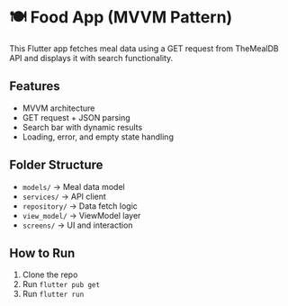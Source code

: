 # 🍽️ Food App (MVVM Pattern)

This Flutter app fetches meal data using a GET request from TheMealDB API and displays it with search functionality.

## Features
- MVVM architecture
- GET request + JSON parsing
- Search bar with dynamic results
- Loading, error, and empty state handling

## Folder Structure
- `models/` → Meal data model
- `services/` → API client
- `repository/` → Data fetch logic
- `view_model/` → ViewModel layer
- `screens/` → UI and interaction

## How to Run
1. Clone the repo
2. Run `flutter pub get`
3. Run `flutter run`